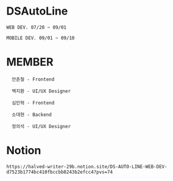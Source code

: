 # DSAutoLine

    WEB DEV. 07/20 ~ 09/01
    
    MOBILE DEV. 09/01 ~ 09/10

# MEMBER
      안준철 - Frontend
      
      백지환 - UI/UX Designer
      
      심민혁 - Frontend
      
      소대현 - Backend
      
      정의석 - UI/UX Designer
  
# Notion
    https://halved-writer-29b.notion.site/DS-AUTO-LINE-WEB-DEV-d7523b1774bc410fbccbb8243b2efcc4?pvs=74
